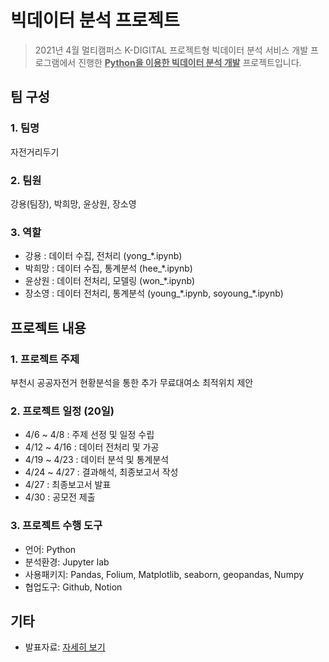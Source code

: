 # 빅데이터 분석 프로젝트

> 2021년 4월 멀티캠퍼스 K-DIGITAL 프로젝트형 빅데이터 분석 서비스 개발 프로그램에서 진행한 **<u>Python을 이용한 빅데이터 분석 개발</u>** 프로젝트입니다.



## 팀 구성

### 1. 팀명

자전거리두기

### 2. 팀원

강용(팀장), 박희망, 윤상원, 장소영

### 3. 역할

- 강용 : 데이터 수집, 전처리 (yong_*.ipynb)
- 박희망 : 데이터 수집, 통계분석 (hee_*.ipynb)
- 윤상원 : 데이터 전처리, 모델링 (won_*.ipynb)
- 장소영 : 데이터 전처리, 통계분석 (young\_\*.ipynb, soyoung\_\*.ipynb)



## 프로젝트 내용

### 1. 프로젝트 주제

부천시 공공자전거 현황분석을 통한 추가 무료대여소 최적위치 제안

### 2. 프로젝트 일정 (20일)

- 4/6 ~ 4/8 : 주제 선정 및 일정 수립
- 4/12 ~ 4/16 : 데이터 전처리 및 가공
- 4/19 ~ 4/23 : 데이터 분석 및 통계분석
- 4/24 ~ 4/27 : 결과해석, 최종보고서 작성
- 4/27 : 최종보고서 발표
- 4/30 : 공모전 제출

### 3. **프로젝트 수행 도구**

- 언어: Python
- 분석환경: Jupyter lab
- 사용패키지: Pandas, Folium, Matplotlib, seaborn, geopandas, Numpy
- 협업도구: Github, Notion



## 기타

- 발표자료: [자세히 보기](https://github.com/so02e/bucheon/blob/main/%EC%B5%9C%EC%A2%85%EB%B0%9C%ED%91%9C/%5B1%EC%A1%B0%5D%20%EC%A0%84%EA%B3%B5%ED%94%84%EB%A1%9C%EC%A0%9D%ED%8A%B8_%EB%B0%9C%ED%91%9C%EC%9E%90%EB%A3%8C.pdf)
